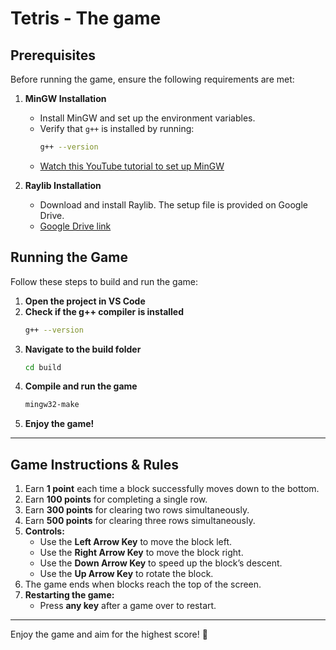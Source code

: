 # Tetris - The game

## Prerequisites

Before running the game, ensure the following requirements are met:

1. **MinGW Installation**
   - Install MinGW and set up the environment variables.
   - Verify that `g++` is installed by running:
     ```sh
     g++ --version
     ```
   - [Watch this YouTube tutorial to set up MinGW]([https://www.youtube.com/watch?v=1-dUkyn_fZA](https://youtu.be/-KayVZq1a58?si=NKJwpjIGgTZvhU07))

2. **Raylib Installation**
   - Download and install Raylib. The setup file is provided on Google Drive.
   - [Google Drive link](https://drive.google.com/drive/folders/11l_80P5bKV4J8jj5k3wIHviuVNj2fsgC?usp=sharing)

## Running the Game

Follow these steps to build and run the game:

1. **Open the project in VS Code**
2. **Check if the g++ compiler is installed**
   ```sh
   g++ --version
   ```
3. **Navigate to the build folder**
   ```sh
   cd build
   ```
4. **Compile and run the game**
   ```sh
   mingw32-make
   ```
5. **Enjoy the game!**

---

## Game Instructions & Rules

1. Earn **1 point** each time a block successfully moves down to the bottom.
2. Earn **100 points** for completing a single row.
3. Earn **300 points** for clearing two rows simultaneously.
4. Earn **500 points** for clearing three rows simultaneously.
5. **Controls:**
   - Use the **Left Arrow Key** to move the block left.
   - Use the **Right Arrow Key** to move the block right.
   - Use the **Down Arrow Key** to speed up the block’s descent.
   - Use the **Up Arrow Key** to rotate the block.
6. The game ends when blocks reach the top of the screen.
7. **Restarting the game:**
   - Press **any key** after a game over to restart.
---

Enjoy the game and aim for the highest score! 🚀
